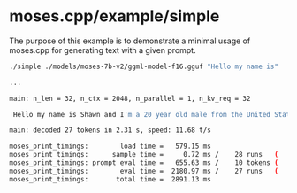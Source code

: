 # moses.cpp/example/simple

The purpose of this example is to demonstrate a minimal usage of moses.cpp for generating text with a given prompt.

```bash
./simple ./models/moses-7b-v2/ggml-model-f16.gguf "Hello my name is"

...

main: n_len = 32, n_ctx = 2048, n_parallel = 1, n_kv_req = 32

 Hello my name is Shawn and I'm a 20 year old male from the United States. I'm a 20 year old

main: decoded 27 tokens in 2.31 s, speed: 11.68 t/s

moses_print_timings:        load time =   579.15 ms
moses_print_timings:      sample time =     0.72 ms /    28 runs   (    0.03 ms per token, 38888.89 tokens per second)
moses_print_timings: prompt eval time =   655.63 ms /    10 tokens (   65.56 ms per token,    15.25 tokens per second)
moses_print_timings:        eval time =  2180.97 ms /    27 runs   (   80.78 ms per token,    12.38 tokens per second)
moses_print_timings:       total time =  2891.13 ms
```

